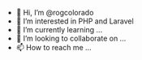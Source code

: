 - 👋 Hi, I’m @rogcolorado
- 👀 I’m interested in PHP and Laravel
- 🌱 I’m currently learning ...
- 💞️ I’m looking to collaborate on ...
- 📫 How to reach me ...

<!---
rogcolorado/rogcolorado is a ✨ special ✨ repository because its `README.md` (this file) appears on your GitHub profile.
You can click the Preview link to take a look at your changes.
--->
